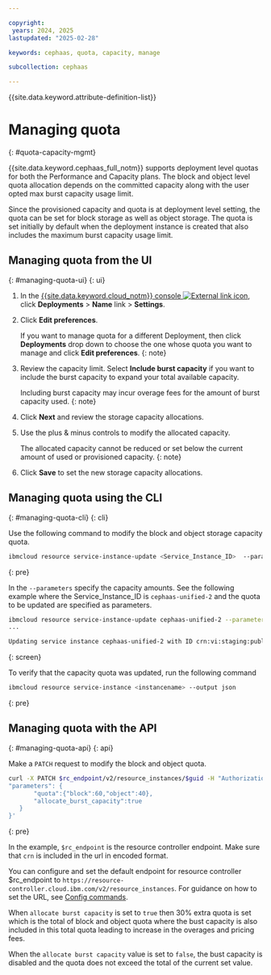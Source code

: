 ```yaml
---

copyright:
 years: 2024, 2025
lastupdated: "2025-02-28"

keywords: cephaas, quota, capacity, manage

subcollection: cephaas

---
```

{{site.data.keyword.attribute-definition-list}}


# Managing quota
{: #quota-capacity-mgmt}

{{site.data.keyword.cephaas_full_notm}} supports deployment level quotas for both the Performance and Capacity plans. The block and object level quota allocation depends on the committed capacity along with the user opted max burst capacity usage limit.

Since the provisioned capacity and quota is at deployment level setting, the quota can be set for block storage as well as object storage. The quota is set initially by default when the deployment instance is created that also includes the maximum burst capacity usage limit.

## Managing quota from the UI
{: #managing-quota-ui}
{: ui}

1. In the [{{site.data.keyword.cloud_notm}} console ![External link icon](../icons/launch-glyph.svg "External link icon")](https://{DomainName}/software-defined-storage), click **Deployments** > **Name** link > **Settings**.

1. Click **Edit preferences**.

    If you want to manage quota for a different Deployment, then click **Deployments** drop down to choose the one whose quota you want to manage and click **Edit preferences**.
    {: note}

1. Review the capacity limit. Select **Include burst capacity** if you want to include the burst capacity to expand your total available capacity.

    Including burst capacity may incur overage fees for the amount of burst capacity used.
    {: note}

1. Click **Next** and review the storage capacity allocations.

1. Use the plus & minus controls to modify the allocated capacity.

    The allocated capacity cannot be reduced or set below the current amount of used or provisioned capacity.
    {: note}

1. Click **Save** to set the new storage capacity allocations.


## Managing quota using the CLI
{: #managing-quota-cli}
{: cli}

Use the following command to modify the block and object storage capacity quota.

```sh
ibmcloud resource service-instance-update <Service_Instance_ID>  --parameters '{"quota": {"block": <n>, "object": <n>}, "allocate_burst_capacity": <bool>}'
```
{: pre}

In the `--parameters` specify the capacity amounts. See the following example where the Service_Instance_ID is `cephaas-unified-2` and the quota to be updated are specified as parameters.

```bash
ibmcloud resource service-instance-update cephaas-unified-2 --parameters `{"quota": {"block": 60, "object": 40}, "allocate_burst_capacity":"true"}`
...

Updating service instance cephaas-unified-2 with ID crn:vi:staging:public:software-defined-storage:us-south:a/7a30fdf....:: is updated successfully
```
{: screen}

To verify that the capacity quota was updated, run the following command

```sh
ibmcloud resource service-instance <instancename> --output json
```
{: pre}





## Managing quota with the API
{: #managing-quota-api}
{: api}

Make a `PATCH` request to modify the block and object quota.

```sh
curl -X PATCH $rc_endpoint/v2/resource_instances/$guid -H "Authorization: Bearer $token" -H 'Content-Type: application/json' -d '{
"parameters": {
       "quota":{"block":60,"object":40},
       "allocate_burst_capacity":true
   }
}'
```
{: pre}

In the example, `$rc_endpoint` is the resource controller endpoint. Make sure that `crn` is included in the url in encoded format.

You can configure and set the default endpoint for resource controller $rc_endpoint to `https://resource-controller.cloud.ibm.com/v2/resource_instances`. For guidance on how to set the URL, see [Config commands](/docs/cephaas?topic=cephaas-ic-sds-cli-reference&interface=cli#ic-config-commands).

When `allocate burst capacity` is set to `true` then 30% extra quota is set which is the total of block and object quota where the bust capacity is also included in this total quota leading to increase in the overages and pricing fees.

When the `allocate burst capacity` value is set to `false`, the bust capacity is disabled and the quota does not exceed the total of the current set value.
